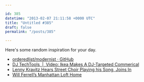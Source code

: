 ```yaml
---

id: 385
datetime: "2013-02-07 21:11:58 +0000 UTC"
title: "Untitled #385"
draft: false
permalink: "/posts/385"

---
```


Here's some random inspiration for your day. 

 
 * [orderedlist/modernist · GitHub](https://github.com/orderedlist/modernist)
 * [DJ TechTools  |  Video: Ikea Makes A DJ-Targeted Commerical](http://www.djtechtools.com/2013/02/06/video-ikea-makes-a-dj-targeted-commerical/)
 * [Lenny Kravitz Hears Street Choir Playing his Song, Joins In](http://laughingsquid.com/lenny-kravitz-hears-street-choir-playing-his-song-joins-in/?fb_source=pubv1)
 * [Will Ferrell’s Manhattan Loft Home](http://laughingsquid.com/will-ferrells-manhattan-loft-home/?fb_source=pubv1)


